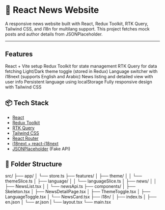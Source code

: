 # 📰 React News Website

A responsive news website built with React, Redux Toolkit, RTK Query, Tailwind CSS, and i18n for multilang support. This project fetches mock posts and author details from JSONPlaceholder.

---

## Features

React + Vite setup
Redux Toolkit for state management
RTK Query for data fetching
Light/Dark theme toggle (stored in Redux)
Language switcher with i18next (supports English and Arabic)
News listing and detailed view with user info
Persistent language using localStorage
Fully responsive design with Tailwind CSS

## 📦 Tech Stack

- [React](https://reactjs.org/)
- [Redux Toolkit](https://redux-toolkit.js.org/)
- [RTK Query](https://redux-toolkit.js.org/rtk-query/overview)
- [Tailwind CSS](https://tailwindcss.com/)
- [React Router](https://reactrouter.com/)
- [i18next + react-i18next](https://react.i18next.com/)
- [JSONPlaceholder](https://jsonplaceholder.typicode.com/) (Fake API)

## 📂 Folder Structure

src/
├── app/
│ └── store.ts
├── features/
│ ├── theme/
│ │ └── themeSlice.ts
│ ├── language/
│ │ └── languageSlice.ts
│ ├── news/
│ │ ├── NewsList.tsx
│ │ └── newsApi.ts
├── components/
│ ├── Skeleton.tsx
│ ├── NewsDetailPage.tsx
│ ├── ThemeToggle.tsx
│ ├── LanguageToggle.tsx
│ └── NewsCard.tsx
├── i18n/
│ ├── index.ts
│ ├── en.json
│ └── ar.json
|
└── layout.tsx
└── main.tsx
